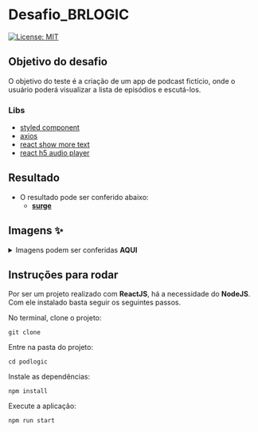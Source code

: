 # Desafio_BRLOGIC
[![License: MIT](https://img.shields.io/badge/License-MIT-yellow.svg)](https://github.com/Pereira-Araujo/users-api/blob/main/LICENSE.md)

## Objetivo do desafio

O objetivo do teste é a criação de um app de podcast fictício, onde o usuário poderá visualizar a lista de
episódios e escutá-los.

### Libs
- [styled component](https://styled-components.com/)
- [axios](https://axios-http.com/)
- [react show more text](https://github.com/devzonetech/react-show-more-text)
- [react h5 audio player](https://github.com/lhz516/react-h5-audio-player)

## Resultado
- O resultado pode ser conferido abaixo:
  - [**surge**](https://special-spoon.surge.sh)

 ## Imagens ✨
<details>
  <summary>Imagens podem ser conferidas <b>AQUI</b> </summary>
  
  <h2>Versão desktop<h2>

  
![tela inicial](https://user-images.githubusercontent.com/60116988/122657640-dd3d7480-d13b-11eb-8d86-1fd9659cd10a.png)
![podcast](https://user-images.githubusercontent.com/60116988/122657642-de6ea180-d13b-11eb-9367-f11b06525aee.png)
  
  <h2>Versão mobile(375 X 622)<h2>
    
 ![image](https://user-images.githubusercontent.com/60116988/122659979-a410fe80-d153-11eb-8d1c-53099916e737.png)
 ![image](https://user-images.githubusercontent.com/60116988/122660008-de7a9b80-d153-11eb-91b2-a4126d835ecb.png)



</details>

## Instruções para rodar
Por ser um projeto realizado com **ReactJS**, há a necessidade do **NodeJS**. Com ele instalado basta seguir os seguintes passos.

No terminal, clone o projeto:
```
git clone 
```

Entre na pasta do projeto:
```
cd podlogic
```

Instale as dependências:
```
npm install
```

Execute a aplicação:
```
npm run start 
```
